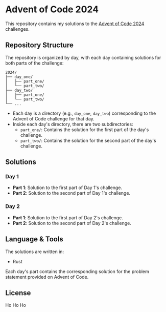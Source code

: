 # Advent of Code 2024

This repository contains my solutions to the [Advent of Code 2024](https://adventofcode.com/2024) challenges.

## Repository Structure

The repository is organized by day, with each day containing solutions for both parts of the challenge:

```
2024/
├── day_one/
│   ├── part_one/
│   └── part_two/
├── day_two/
│   ├── part_one/
│   └── part_two/
└── ...
```

- Each day is a directory (e.g., `day_one`, `day_two`) corresponding to the Advent of Code challenge for that day.
- Inside each day's directory, there are two subdirectories:
  - `part_one/`: Contains the solution for the first part of the day's challenge.
  - `part_two/`: Contains the solution for the second part of the day's challenge.

## Solutions

### Day 1
- **Part 1**: Solution to the first part of Day 1's challenge.
- **Part 2**: Solution to the second part of Day 1's challenge.

### Day 2
- **Part 1**: Solution to the first part of Day 2's challenge.
- **Part 2**: Solution to the second part of Day 2's challenge.

## Language & Tools

The solutions are written in:
 - Rust

Each day's part contains the corresponding solution for the problem statement provided on Advent of Code.

## License

Ho Ho Ho
